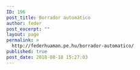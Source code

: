 ```yaml
---
ID: 196
post_title: Borrador automático
author: feder
post_excerpt: ""
layout: page
permalink: >
  http://federhuaman.pe.hu/borrador-automatico/
published: true
post_date: 2018-08-18 15:27:03
---
```

<!--vcv no format-->

<!--vcv no format-->